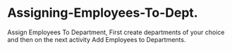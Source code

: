 # Assigning-Employees-To-Dept.
Assign Employees To Department, First create departments of your choice and then on the next activity Add Employees to Departments.
